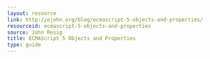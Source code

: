 ```yaml
---
layout: resource
link: http://ejohn.org/blog/ecmascript-5-objects-and-properties/
resourceid: ecmascript-5-objects-and-properties
source: John Resig
title: ECMAScript 5 Objects and Properties
type: guide
---
```


